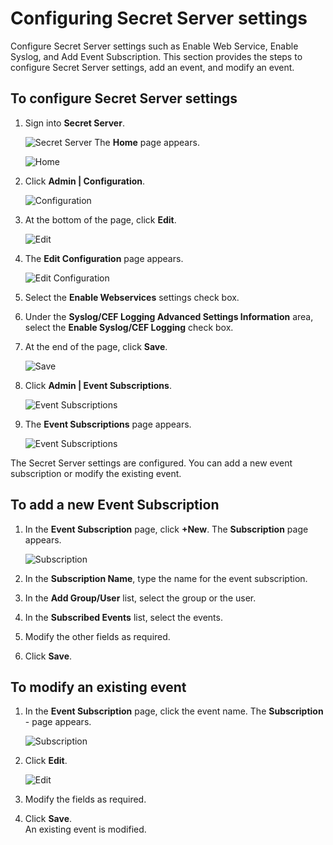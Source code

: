 [title]: # (Configuring Secret Server settings)
[tags]: # (introduction)
[priority]: # (103)
[display]: # (none)
# Configuring Secret Server settings

<!-- add troubleshooting topic and info -->

Configure Secret Server settings such as Enable Web Service, Enable Syslog, and
Add Event Subscription. This section provides the steps to configure Secret
Server settings, add an event, and modify an event.

## To configure Secret Server settings

1. Sign into __Secret Server__.

   ![Secret Server](images/0eedc8bb0eff1f03bd0f20061a4c30ec.png)
The __Home__ page appears.

   ![Home](images/1e65851bcd136b7f9a108bdb1fca34f6.png)
1. Click __Admin | Configuration__.

    ![Configuration](images/a58bbf3275604a165dac6b461f482a37.png)
1. At the bottom of the page, click __Edit__.  

    ![Edit](images/25e5d8a7bf3355c0bc3c7da4fcaa2b9e.png)
1. The __Edit Configuration__ page appears.  

    ![Edit Configuration](images/722f099281644345c3c702cde67f1ac9.png)
1. Select the __Enable Webservices__ settings check box.

1. Under the __Syslog/CEF Logging Advanced Settings Information__ area, select
    the __Enable Syslog/CEF Logging__ check box.
1. At the end of the page, click __Save__.  

    ![Save](images/7b6fdf795f3df95b9e51184f323d434e.png)
1. Click __Admin | Event Subscriptions__.

    ![Event Subscriptions](images/ce463f10e940069659eeb6c8e761a35d.png)
1. The __Event Subscriptions__ page appears.

    ![Event Subscriptions](images/e8db5afcf075a4dd29c2843f995ab278.png)

The Secret Server settings are configured.
You can add a new event subscription or modify the existing event.

## To add a new Event Subscription

1. In the __Event Subscription__ page, click __+New__. The __Subscription__
    page appears.

   ![Subscription](images/87868164c4802ae27f251df69ebfe723.png)

1. In the __Subscription Name__, type the name for the event subscription.
1. In the __Add Group/User__ list, select the group or the user.
1. In the __Subscribed Events__ list, select the events.
1. Modify the other fields as required.
1. Click __Save__.

## To modify an existing event

1. In the __Event Subscription__ page, click the event name. The __Subscription__ -__<name of the event>__ page appears.  

    ![Subscription](images/20cbc3e44306998e62a2df1cea87f2f5.png)
1. Click __Edit__.  

    ![Edit](images/33e31941a6e546138c140999483278ee.png)
1. Modify the fields as required.

1. Click __Save__.  
An existing event is modified.
